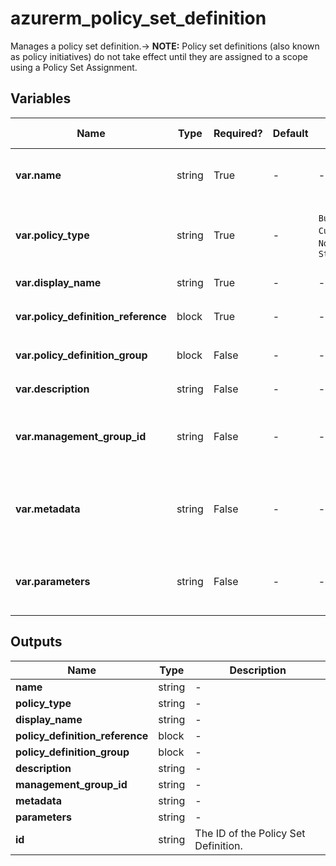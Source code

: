 # azurerm_policy_set_definition

Manages a policy set definition.-> **NOTE:**  Policy set definitions (also known as policy initiatives) do not take effect until they are assigned to a scope using a Policy Set Assignment.

## Variables

| Name | Type | Required? | Default  | possible values | Description |
| ---- | ---- | --------- | -------- | ----------- | ----------- |
| **var.name** | string | True | -  |  -  | The name of the policy set definition. Changing this forces a new resource to be created. | 
| **var.policy_type** | string | True | -  |  `BuiltIn`, `Custom`, `NotSpecified`, `Static`  | The policy set type. Possible values are `BuiltIn`, `Custom`, `NotSpecified` and `Static`. Changing this forces a new resource to be created. | 
| **var.display_name** | string | True | -  |  -  | The display name of the policy set definition. | 
| **var.policy_definition_reference** | block | True | -  |  -  | One or more `policy_definition_reference` blocks. | 
| **var.policy_definition_group** | block | False | -  |  -  | One or more `policy_definition_group` blocks. | 
| **var.description** | string | False | -  |  -  | The description of the policy set definition. | 
| **var.management_group_id** | string | False | -  |  -  | The id of the Management Group where this policy set definition should be defined. Changing this forces a new resource to be created. | 
| **var.metadata** | string | False | -  |  -  | The metadata for the policy set definition. This is a JSON object representing additional metadata that should be stored with the policy definition. | 
| **var.parameters** | string | False | -  |  -  | Parameters for the policy set definition. This field is a JSON object that allows you to parameterize your policy definition. | 



## Outputs

| Name | Type | Description |
| ---- | ---- | --------- | 
| **name** | string  | - | 
| **policy_type** | string  | - | 
| **display_name** | string  | - | 
| **policy_definition_reference** | block  | - | 
| **policy_definition_group** | block  | - | 
| **description** | string  | - | 
| **management_group_id** | string  | - | 
| **metadata** | string  | - | 
| **parameters** | string  | - | 
| **id** | string  | The ID of the Policy Set Definition. | 